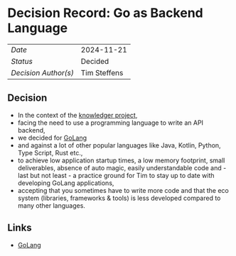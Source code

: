 # Decision Record: Go as Backend Language

|                      |              |
|----------------------|--------------|
| *Date*               | 2024-11-21   |
| *Status*             | Decided      |
| *Decision Author(s)* | Tim Steffens |

## Decision

* In the context of the [knowledger project](https://github.com/tmstff/knowledger),
* facing the need to use a programming language to write an API backend,
* we decided for [GoLang](https://go.dev/)
* and against a lot of other popular languages like Java, Kotlin, Python, Type Script, Rust etc.,
* to achieve low application startup times, a low memory footprint, small deliverables, absence of auto magic, easily
understandable code and - last but not least - a practice ground for Tim to stay up to date with developing GoLang
applications,
* accepting that you sometimes have to write more code and that the eco system (libraries, frameworks & tools) is less
developed compared to many other languages.

## Links

* [GoLang](https://go.dev/)
